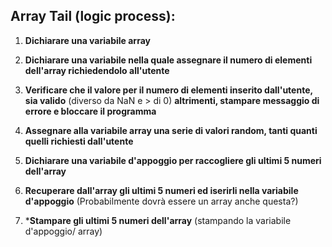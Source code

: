 ## Array Tail (logic process):

1. **Dichiarare una variabile array**

1. **Dichiarare una variabile nella quale assegnare il numero di elementi dell'array richiedendolo all'utente**

1. **Verificare che il valore per il numero di elementi inserito dall'utente, sia valido** (diverso da NaN e > di 0) **altrimenti, stampare messaggio di errore e bloccare il programma**

1. **Assegnare alla variabile array una serie di valori random, tanti quanti quelli richiesti dall'utente**

1. **Dichiarare una variabile d'appoggio per raccogliere gli ultimi 5 numeri dell'array**

1. **Recuperare dall'array gli ultimi 5 numeri ed iserirli nella variabile d'appoggio** (Probabilmente dovrà essere un array anche questa?)

1. ***Stampare gli ultimi 5 numeri dell'array** (stampando la variabile d'appoggio/ array)


